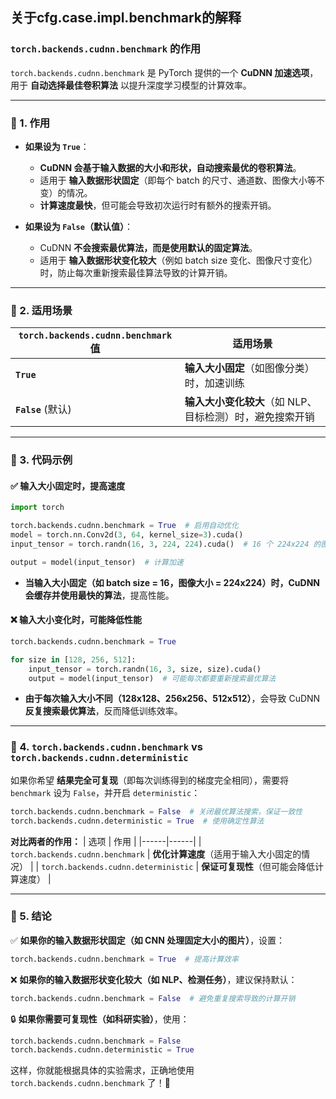 ## 关于cfg.case.impl.benchmark的解释

### **`torch.backends.cudnn.benchmark` 的作用**
`torch.backends.cudnn.benchmark` 是 PyTorch 提供的一个 **CuDNN 加速选项**，用于 **自动选择最佳卷积算法** 以提升深度学习模型的计算效率。

---

### **📌 1. 作用**
- **如果设为 `True`**：
  - **CuDNN 会基于输入数据的大小和形状，自动搜索最优的卷积算法**。
  - 适用于 **输入数据形状固定**（即每个 batch 的尺寸、通道数、图像大小等不变）的情况。
  - **计算速度最快**，但可能会导致初次运行时有额外的搜索开销。
  
- **如果设为 `False`（默认值）**：
  - CuDNN **不会搜索最优算法，而是使用默认的固定算法**。
  - 适用于 **输入数据形状变化较大**（例如 batch size 变化、图像尺寸变化）时，防止每次重新搜索最佳算法导致的计算开销。

---

### **📌 2. 适用场景**
| `torch.backends.cudnn.benchmark` 值 | 适用场景 |
|--------------------------------|-------------------------------------------|
| **`True`**  | **输入大小固定**（如图像分类）时，加速训练 |
| **`False`** (默认) | **输入大小变化较大**（如 NLP、目标检测）时，避免搜索开销 |

---

### **📌 3. 代码示例**
#### **✅ 输入大小固定时，提高速度**
```python
import torch

torch.backends.cudnn.benchmark = True  # 启用自动优化
model = torch.nn.Conv2d(3, 64, kernel_size=3).cuda()
input_tensor = torch.randn(16, 3, 224, 224).cuda()  # 16 个 224x224 的图片

output = model(input_tensor)  # 计算加速
```
- **当输入大小固定（如 batch size = 16，图像大小 = 224x224）时，CuDNN 会缓存并使用最快的算法**，提高性能。

#### **❌ 输入大小变化时，可能降低性能**
```python
torch.backends.cudnn.benchmark = True

for size in [128, 256, 512]:
    input_tensor = torch.randn(16, 3, size, size).cuda()
    output = model(input_tensor)  # 可能每次都要重新搜索最优算法
```
- **由于每次输入大小不同（128x128、256x256、512x512）**，会导致 CuDNN **反复搜索最优算法**，反而降低训练效率。

---

### **📌 4. `torch.backends.cudnn.benchmark` vs `torch.backends.cudnn.deterministic`**
如果你希望 **结果完全可复现**（即每次训练得到的梯度完全相同），需要将 `benchmark` 设为 `False`，并开启 `deterministic`：
```python
torch.backends.cudnn.benchmark = False  # 关闭最优算法搜索，保证一致性
torch.backends.cudnn.deterministic = True  # 使用确定性算法
```
**对比两者的作用：**
| 选项 | 作用 |
|------|------|
| `torch.backends.cudnn.benchmark` | **优化计算速度**（适用于输入大小固定的情况） |
| `torch.backends.cudnn.deterministic` | **保证可复现性**（但可能会降低计算速度） |

---

### **📌 5. 结论**
✅ **如果你的输入数据形状固定（如 CNN 处理固定大小的图片）**，设置：
```python
torch.backends.cudnn.benchmark = True  # 提高计算效率
```

❌ **如果你的输入数据形状变化较大（如 NLP、检测任务）**，建议保持默认：
```python
torch.backends.cudnn.benchmark = False  # 避免重复搜索导致的计算开销
```

🔒 **如果你需要可复现性（如科研实验）**，使用：
```python
torch.backends.cudnn.benchmark = False
torch.backends.cudnn.deterministic = True
```

这样，你就能根据具体的实验需求，正确地使用 `torch.backends.cudnn.benchmark` 了！🚀
